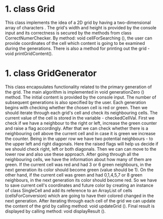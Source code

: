 # 1. class Grid

This class implements the idea of a 2D grid by having a two-dimensional array of characters . The grid's width and height is provided by the console input and its 
correctness is secured by the methods from class CorrectNumerChecker. By method: void cellForSearching (), the user can provide coordinates of the cell which content
is going to be examined during the generations. There is also a method for printing out the grid - void printGridContent().

# 1. class GridGenerator

  This class encapsulates functionality related to the primary generation of the grid. The main algorithm is implemented in void generationZero () method. The initial content is
provided by the console input. The number of subsequent generations is also specified by the user. Each generation begins with checking whether the chosen cell is red or
green. Then we should iterate through each grid's cell and check its neighbouring cells. The current value of the cell is stored in the variable - checkedCellVal.
    First we check if we have a neighbour to the right or left, increase the green counter and raise a flag accordingly. After that we can check whether there is a
neighbouring cell above the current cell and in case it is green we increase the counter. Being in the upper row we have two potential neighbours - to the upper left and
right diagonals. Here the raised flags will help us decide if we should check right, left or both diagonals. Then we can can move to the lower row and also use these 
approach. 
    After going through all the neighbouring cells, we have the information about how many of them are green. If the current cell was red and had 3 or 6 green 
neighbours, in the next generation its color should become green (value should be 1). On the other hand, if the current cell was green and had 0,1,4,5,7 or 8 green
neighbours, in the next generation its color should become red. So we have to save current cell's coordinates and future color by creating an instance
of class SingleCell and add its reference to an ArrayList of cells (cellsForConversion) which are going to have their colored changed in the next generation.
After iterating through each cell of the grid we can update the content of the grid by calling method: void updateGrid (). Final result is displayed by calling method:
void displayResult ().
